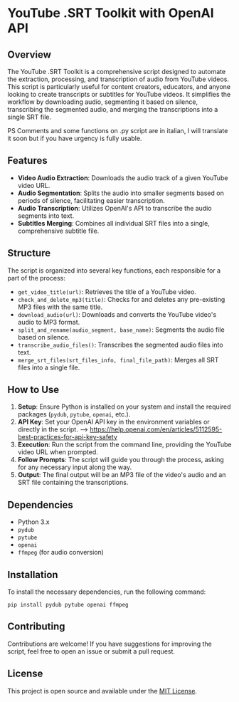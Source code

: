 # YouTube .SRT Toolkit with OpenAI API

## Overview
The YouTube .SRT Toolkit is a comprehensive script designed to automate the extraction, processing, and transcription of audio from YouTube videos. This script is particularly useful for content creators, educators, and anyone looking to create transcripts or subtitles for YouTube videos. It simplifies the workflow by downloading audio, segmenting it based on silence, transcribing the segmented audio, and merging the transcriptions into a single SRT file.

PS Comments and some functions on .py script are in italian, I will translate it soon but if you have urgency is fully usable.

## Features
- **Video Audio Extraction**: Downloads the audio track of a given YouTube video URL.
- **Audio Segmentation**: Splits the audio into smaller segments based on periods of silence, facilitating easier transcription.
- **Audio Transcription**: Utilizes OpenAI's API to transcribe the audio segments into text.
- **Subtitles Merging**: Combines all individual SRT files into a single, comprehensive subtitle file.

## Structure
The script is organized into several key functions, each responsible for a part of the process:
- `get_video_title(url)`: Retrieves the title of a YouTube video.
- `check_and_delete_mp3(title)`: Checks for and deletes any pre-existing MP3 files with the same title.
- `download_audio(url)`: Downloads and converts the YouTube video's audio to MP3 format.
- `split_and_rename(audio_segment, base_name)`: Segments the audio file based on silence.
- `transcribe_audio_files()`: Transcribes the segmented audio files into text.
- `merge_srt_files(srt_files_info, final_file_path)`: Merges all SRT files into a single file.

## How to Use
1. **Setup**: Ensure Python is installed on your system and install the required packages (`pydub`, `pytube`, `openai`, etc.).
2. **API Key**: Set your OpenAI API key in the environment variables or directly in the script. --> https://help.openai.com/en/articles/5112595-best-practices-for-api-key-safety
3. **Execution**: Run the script from the command line, providing the YouTube video URL when prompted.
4. **Follow Prompts**: The script will guide you through the process, asking for any necessary input along the way.
5. **Output**: The final output will be an MP3 file of the video's audio and an SRT file containing the transcriptions.

## Dependencies
- Python 3.x
- `pydub`
- `pytube`
- `openai`
- `ffmpeg` (for audio conversion)

## Installation
To install the necessary dependencies, run the following command:
```
pip install pydub pytube openai ffmpeg
```
## Contributing
Contributions are welcome! If you have suggestions for improving the script, feel free to open an issue or submit a pull request.

## License
This project is open source and available under the [MIT License](LICENSE).
